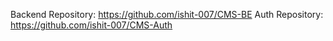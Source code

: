 Backend Repository: https://github.com/ishit-007/CMS-BE
Auth Repository: https://github.com/ishit-007/CMS-Auth
